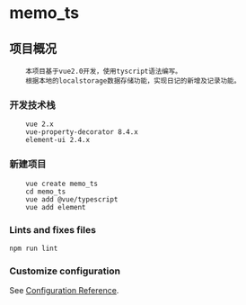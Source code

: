 # memo_ts

## 项目概况
```
    本项目基于vue2.0开发，使用tyscript语法编写。
    根据本地的localstorage数据存储功能，实现日记的新增及记录功能。
```

### 开发技术栈
```
    vue 2.x
    vue-property-decorator 8.4.x
    element-ui 2.4.x
```

### 新建项目
```
    vue create memo_ts
    cd memo_ts
    vue add @vue/typescript
    vue add element
```

### Lints and fixes files
```
npm run lint
```

### Customize configuration
See [Configuration Reference](https://cli.vuejs.org/config/).
